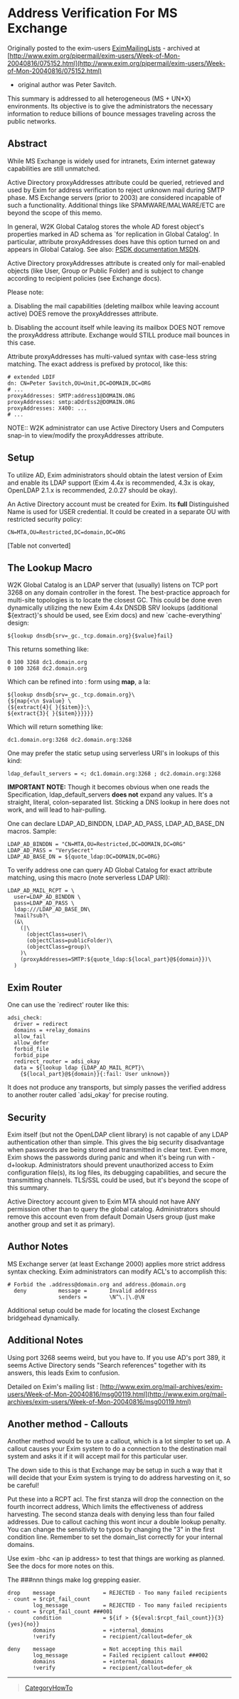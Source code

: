 Address Verification For MS Exchange
====================================

Originally posted to the exim-users
[EximMailingLists](EximMailingLists) - archived at
[http://www.exim.org/pipermail/exim-users/Week-of-Mon-20040816/075152.html](http://www.exim.org/pipermail/exim-users/Week-of-Mon-20040816/075152.html)
- original author was Peter Savitch.

This summary is addressed to all heterogeneous (MS + UN\*X)
environments. Its objective is to give the administrators the necessary
information to reduce billions of bounce messages traveling across the
public networks.

Abstract
--------

While MS Exchange is widely used for intranets, Exim internet gateway
capabilities are still unmatched.

Active Directory proxyAddresses attribute could be queried, retrieved
and used by Exim for address verification to reject unknown mail during
SMTP phase. MS Exchange servers (prior to 2003) are considered incapable
of such a functionality. Additional things like SPAMWARE/MALWARE/ETC are
beyond the scope of this memo.

In general, W2K Global Catalog stores the whole AD forest object's
properties marked in AD schema as \`for replication in Global Catalog'.
In particular, attribute proxyAddresses does have this option turned on
and appears in Global Catalog. See also: [PSDK documentation
MSDN](http://search.microsoft.com/search/results.aspx?qu=PSDK).

Active Directory proxyAddresses attribute is created only for
mail-enabled objects (like User, Group or Public Folder) and is subject
to change according to recipient policies (see Exchange docs).

Please note:

a.  Disabling the mail capabilities (deleting mailbox while leaving
    account active) DOES remove the proxyAddresses attribute.

b.  Disabling the account itself while leaving its mailbox DOES NOT
    remove the proxyAddress attribute. Exchange would STILL produce mail
    bounces in this case.

Attribute proxyAddresses has multi-valued syntax with case-less string
matching. The exact address is prefixed by protocol, like this:

    # extended LDIF
    dn: CN=Peter Savitch,OU=Unit,DC=DOMAIN,DC=ORG
    # ...
    proxyAddresses: SMTP:address1@DOMAIN.ORG
    proxyAddresses: smtp:aDdrEss2@DOMAIN.ORG
    proxyAddresses: X400: ...
    # ...

NOTE:: W2K administrator can use Active Directory Users and Computers
snap-in to view/modify the proxyAddresses attribute.

Setup
-----

To utilize AD, Exim administrators should obtain the latest version of
Exim and enable its LDAP support (Exim 4.4x is recommended, 4.3x is
okay, OpenLDAP 2.1.x is recommended, 2.0.27 should be okay).

An Active Directory account must be created for Exim. Its **full**
Distinguished Name is used for USER credential. It could be created in a
separate OU with restricted security policy:

    CN=MTA,OU=Restricted,DC=domain,DC=ORG

[Table not converted]

The Lookup Macro
----------------

W2K Global Catalog is an LDAP server that (usually) listens on TCP port
3268 on any domain controller in the forest. The best-practice approach
for multi-site topologies is to locate the closest GC. This could be
done even dynamically utilizing the new Exim 4.4x DNSDB SRV lookups
(additional \${extract}'s should be used, see Exim docs) and new
\`cache-everything' design:

    ${lookup dnsdb{srv=_gc._tcp.domain.org}{$value}fail}

This returns something like:

    0 100 3268 dc1.domain.org
    0 100 3268 dc2.domain.org

Which can be refined into <host>:<port> form using **map**, a la:

    ${lookup dnsdb{srv=_gc._tcp.domain.org}\
    {${map{<\n $value} \ 
    {${extract{4}{ }{$item}}:\
    ${extract{3}{ }{$item}}}}}}

Which will return something like:

    dc1.domain.org:3268 dc2.domain.org:3268

One may prefer the static setup using serverless URI's in lookups of
this kind:

    ldap_default_servers = <; dc1.domain.org:3268 ; dc2.domain.org:3268

**IMPORTANT NOTE:**  Though it becomes obvious when one reads the Specification, ldap_default_servers **does not** expand any values.  It's a straight, literal, colon-separated list.  Sticking a DNS lookup in here does not work, and will lead to hair-pulling.

One can declare LDAP\_AD\_BINDDN, LDAP\_AD\_PASS, LDAP\_AD\_BASE\_DN
macros. Sample:

    LDAP_AD_BINDDN = "CN=MTA,OU=Restricted,DC=DOMAIN,DC=ORG"
    LDAP_AD_PASS = "VerySecret"
    LDAP_AD_BASE_DN = ${quote_ldap:DC=DOMAIN,DC=ORG}

To verify address one can query AD Global Catalog for exact attribute
matching, using this macro (note serverless LDAP URI):

    LDAP_AD_MAIL_RCPT = \
      user=LDAP_AD_BINDDN \
      pass=LDAP_AD_PASS \
      ldap:///LDAP_AD_BASE_DN\
      ?mail?sub?\
      (&\
        (|\
          (objectClass=user)\
          (objectClass=publicFolder)\
          (objectClass=group)\
        )\
        (proxyAddresses=SMTP:${quote_ldap:${local_part}@${domain}})\
      )

Exim Router
-----------

One can use the \`redirect' router like this:

    adsi_check:
      driver = redirect
      domains = +relay_domains
      allow_fail
      allow_defer
      forbid_file
      forbid_pipe
      redirect_router = adsi_okay
      data = ${lookup ldap {LDAP_AD_MAIL_RCPT}\
        {${local_part}@${domain}}{:fail: User unknown}}

It does not produce any transports, but simply passes the verified
address to another router called \`adsi\_okay' for precise routing.

Security
--------

Exim itself (but not the OpenLDAP client library) is not capable of any
LDAP authentication other than simple. This gives the big security
disadvantage when passwords are being stored and transmitted in clear
text. Even more, Exim shows the passwords during panic and when it's
being run with -d+lookup. Administrators should prevent unauthorized
access to Exim configuration file(s), its log files, its debugging
capabilities, and secure the transmitting channels. TLS/SSL could be
used, but it's beyond the scope of this summary.

Active Directory account given to Exim MTA should not have ANY
permission other than to query the global catalog. Administrators should
remove this account even from default Domain Users group (just make
another group and set it as primary).

Author Notes
------------

MS Exchange server (at least Exchange 2000) applies more strict address
syntax checking. Exim administrators can modify ACL's to accomplish
this:

    # Forbid the .address@domain.org and address.@domain.org
      deny          message =       Invalid address
                    senders =       \N^\.|\.@\N

Additional setup could be made for locating the closest Exchange
bridgehead dynamically.

Additional Notes
----------------

Using port 3268 seems weird, but you have to. If you use AD's port 389,
it seems Active Directory sends "Search references" together with its
answers, this leads Exim to confusion.

Detailed on Exim's mailing list :
[http://www.exim.org/mail-archives/exim-users/Week-of-Mon-20040816/msg00119.html](http://www.exim.org/mail-archives/exim-users/Week-of-Mon-20040816/msg00119.html)

Another method - Callouts
-------------------------

Another method would be to use a callout, which is a lot simpler to set
up. A callout causes your Exim system to do a connection to the
destination mail system and asks it if it will accept mail for this
particular user.

The down side to this is that Exchange may be setup in such a way that
it will decide that your Exim system is trying to do address harvesting
on it, so be careful!

Put these into a RCPT acl. The first stanza will drop the connection on
the fourth incorrect address, Which limits the effectiveness of address
harvesting. The second stanza deals with denying less than four failed
addresses. Due to callout caching this wont incur a double lookup
penalty. You can change the sensitivity to typos by changing the "3" in
the first condition line. Remember to set the domain\_list correctly for
your internal domains.

Use exim -bhc \<an ip address\> to test that things are working as
planned. See the docs for more notes on this.

The \#\#\#nnn things make log grepping easier.

    drop    message               = REJECTED - Too many failed recipients - count = $rcpt_fail_count
            log_message           = REJECTED - Too many failed recipients - count = $rcpt_fail_count ###001
            condition             = ${if > {${eval:$rcpt_fail_count}}{3}{yes}{no}}
            domains               = +internal_domains
            !verify               = recipient/callout=defer_ok

    deny    message               = Not accepting this mail
            log_message           = Failed recipient callout ###002
            domains               = +internal_domains
            !verify               = recipient/callout=defer_ok

* * * * *

> [CategoryHowTo](CategoryHowTo)